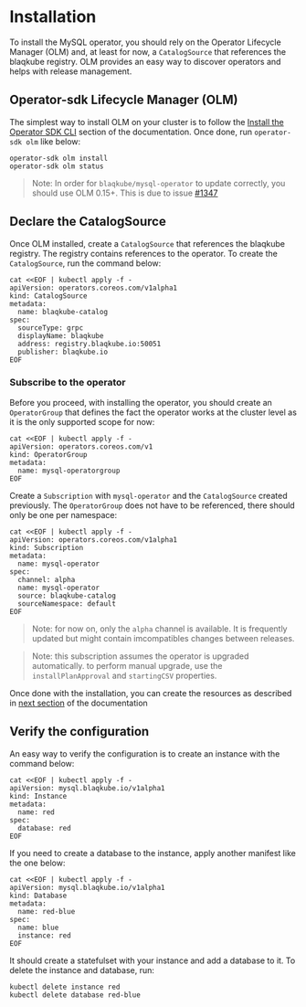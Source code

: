 # Installation

To install the MySQL operator, you should rely on the Operator Lifecycle
Manager (OLM) and, at least for now, a `CatalogSource` that references
the blaqkube registry. OLM provides an easy way to discover operators and
helps with release management.

## Operator-sdk Lifecycle Manager (OLM)

The simplest way to install OLM on your cluster is to follow the
[Install the Operator SDK CLI](https://sdk.operatorframework.io/docs/installation/)
section of the documentation. Once done, run `operator-sdk olm` like below:

```shell
operator-sdk olm install
operator-sdk olm status
```

> Note: In order for `blaqkube/mysql-operator` to update correctly, you should
> use OLM 0.15+. This is due to issue
> [#1347](https://github.com/operator-framework/operator-lifecycle-manager/issues/1347)

## Declare the CatalogSource

Once OLM installed, create a `CatalogSource` that references the blaqkube
registry. The registry contains references to the operator. To create the
`CatalogSource`, run the command below:

```shell
cat <<EOF | kubectl apply -f -
apiVersion: operators.coreos.com/v1alpha1
kind: CatalogSource
metadata:
  name: blaqkube-catalog
spec:
  sourceType: grpc
  displayName: blaqkube
  address: registry.blaqkube.io:50051
  publisher: blaqkube.io
EOF
```

### Subscribe to the operator

Before you proceed, with installing the operator, you should create an
`OperatorGroup` that defines the fact the operator works at the cluster
level as it is the only supported scope for now:

```shell
cat <<EOF | kubectl apply -f -
apiVersion: operators.coreos.com/v1
kind: OperatorGroup
metadata:
  name: mysql-operatorgroup
EOF
```

Create a `Subscription` with `mysql-operator` and the `CatalogSource` created
previously. The `OperatorGroup` does not have to be referenced, there should
only be one per namespace:

```shell
cat <<EOF | kubectl apply -f -
apiVersion: operators.coreos.com/v1alpha1
kind: Subscription
metadata:
  name: mysql-operator
spec:
  channel: alpha
  name: mysql-operator
  source: blaqkube-catalog
  sourceNamespace: default
EOF
```

> Note: for now on, only the `alpha` channel is available. It is frequently
> updated but might contain imcompatibles changes between releases.

> Note: this subscription assumes the operator is upgraded automatically.
> to perform manual upgrade, use the `installPlanApproval` and `startingCSV`
> properties.

Once done with the installation, you can create the resources as described in
[next section](resources) of the documentation

## Verify the configuration

An easy way to verify the configuration is to create an instance with the
command below:

```shell
cat <<EOF | kubectl apply -f -
apiVersion: mysql.blaqkube.io/v1alpha1
kind: Instance
metadata:
  name: red
spec:
  database: red
EOF
```

If you need to create a database to the instance, apply another manifest like
the one below:

```shell
cat <<EOF | kubectl apply -f -
apiVersion: mysql.blaqkube.io/v1alpha1
kind: Database
metadata:
  name: red-blue
spec:
  name: blue
  instance: red
EOF
```

It should create a statefulset with your instance and add a database to it. To
delete the instance and database, run:

```shell
kubectl delete instance red
kubectl delete database red-blue
```
